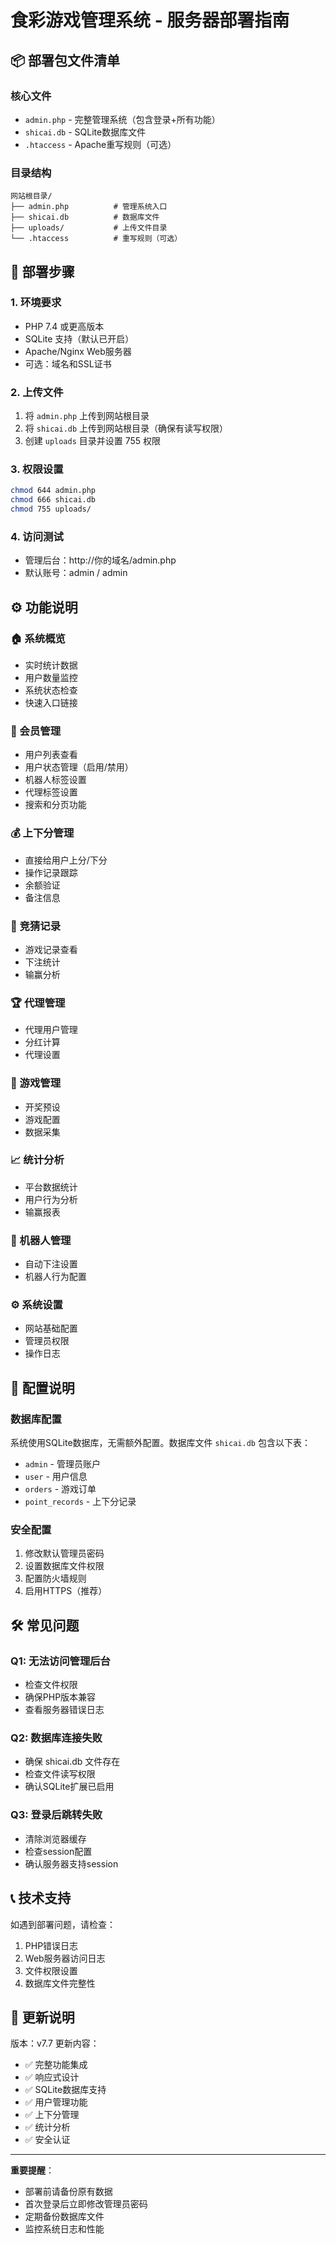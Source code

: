 # 食彩游戏管理系统 - 服务器部署指南

## 📦 部署包文件清单

### 核心文件
- `admin.php` - 完整管理系统（包含登录+所有功能）
- `shicai.db` - SQLite数据库文件
- `.htaccess` - Apache重写规则（可选）

### 目录结构
```
网站根目录/
├── admin.php          # 管理系统入口
├── shicai.db          # 数据库文件
├── uploads/           # 上传文件目录
└── .htaccess          # 重写规则（可选）
```

## 🚀 部署步骤

### 1. 环境要求
- PHP 7.4 或更高版本
- SQLite 支持（默认已开启）
- Apache/Nginx Web服务器
- 可选：域名和SSL证书

### 2. 上传文件
1. 将 `admin.php` 上传到网站根目录
2. 将 `shicai.db` 上传到网站根目录（确保有读写权限）
3. 创建 `uploads` 目录并设置 755 权限

### 3. 权限设置
```bash
chmod 644 admin.php
chmod 666 shicai.db
chmod 755 uploads/
```

### 4. 访问测试
- 管理后台：http://你的域名/admin.php
- 默认账号：admin / admin

## ⚙️ 功能说明

### 🏠 系统概览
- 实时统计数据
- 用户数量监控
- 系统状态检查
- 快速入口链接

### 👥 会员管理
- 用户列表查看
- 用户状态管理（启用/禁用）
- 机器人标签设置
- 代理标签设置
- 搜索和分页功能

### 💰 上下分管理
- 直接给用户上分/下分
- 操作记录跟踪
- 余额验证
- 备注信息

### 🎯 竞猜记录
- 游戏记录查看
- 下注统计
- 输赢分析

### 🏆 代理管理
- 代理用户管理
- 分红计算
- 代理设置

### 🎲 游戏管理
- 开奖预设
- 游戏配置
- 数据采集

### 📈 统计分析
- 平台数据统计
- 用户行为分析
- 输赢报表

### 🤖 机器人管理
- 自动下注设置
- 机器人行为配置

### ⚙️ 系统设置
- 网站基础配置
- 管理员权限
- 操作日志

## 🔧 配置说明

### 数据库配置
系统使用SQLite数据库，无需额外配置。数据库文件 `shicai.db` 包含以下表：
- `admin` - 管理员账户
- `user` - 用户信息
- `orders` - 游戏订单
- `point_records` - 上下分记录

### 安全配置
1. 修改默认管理员密码
2. 设置数据库文件权限
3. 配置防火墙规则
4. 启用HTTPS（推荐）

## 🛠️ 常见问题

### Q1: 无法访问管理后台
- 检查文件权限
- 确保PHP版本兼容
- 查看服务器错误日志

### Q2: 数据库连接失败
- 确保 shicai.db 文件存在
- 检查文件读写权限
- 确认SQLite扩展已启用

### Q3: 登录后跳转失败
- 清除浏览器缓存
- 检查session配置
- 确认服务器支持session

## 📞 技术支持

如遇到部署问题，请检查：
1. PHP错误日志
2. Web服务器访问日志
3. 文件权限设置
4. 数据库文件完整性

## 🔄 更新说明

版本：v7.7
更新内容：
- ✅ 完整功能集成
- ✅ 响应式设计
- ✅ SQLite数据库支持
- ✅ 用户管理功能
- ✅ 上下分管理
- ✅ 统计分析
- ✅ 安全认证

---

**重要提醒**：
- 部署前请备份原有数据
- 首次登录后立即修改管理员密码
- 定期备份数据库文件
- 监控系统日志和性能